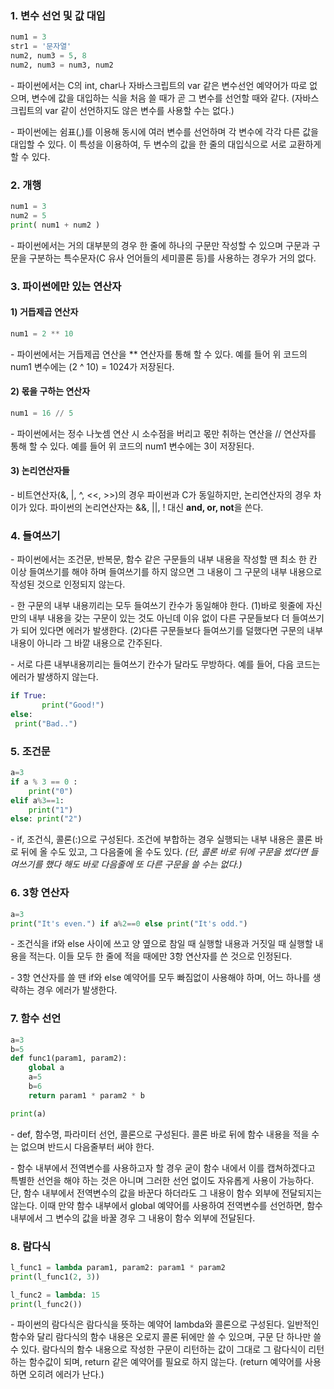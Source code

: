 ### 1. 변수 선언 및 값 대입

```python
num1 = 3
str1 = '문자열'
num2, num3 = 5, 8
num2, num3 = num3, num2
```

\- 파이썬에서는 C의 int, char나 자바스크립트의 var 같은 변수선언 예약어가 따로 없으며, 변수에 값을 대입하는 식을 처음 쓸 때가 곧 그 변수를 선언할 때와 같다. (자바스크립트의 var 같이 선언하지도 않은 변수를 사용할 수는 없다.)

\- 파이썬에는 쉼표(,)를 이용해 동시에 여러 변수를 선언하며 각 변수에 각각 다른 값을 대입할 수 있다. 이 특성을 이용하여, 두 변수의 값을 한 줄의 대입식으로 서로 교환하게 할 수 있다.


### 2. 개행

```python
num1 = 3
num2 = 5
print( num1 + num2 )
```

\- 파이썬에서는 거의 대부분의 경우 한 줄에 하나의 구문만 작성할 수 있으며 구문과 구문을 구분하는 특수문자(C 유사 언어들의 세미콜론 등)를 사용하는 경우가 거의 없다.


### 3. 파이썬에만 있는 연산자

#### 1) 거듭제곱 연산자

```python
num1 = 2 ** 10
```

\- 파이썬에서는 거듭제곱 연산을 ** 연산자를 통해 할 수 있다. 예를 들어 위 코드의 num1 변수에는 \(2 ^ 10\) = 1024가 저장된다.

#### 2) 몫을 구하는 연산자

```python
num1 = 16 // 5
```

\- 파이썬에서는 정수 나눗셈 연산 시 소수점을 버리고 몫만 취하는 연산을 // 연산자를 통해 할 수 있다. 예를 들어 위 코드의 num1 변수에는 3이 저장된다.

#### 3) 논리연산자들

\- 비트연산자(&, \|, ^, \<<, >>)의 경우 파이썬과 C가 동일하지만, 논리연산자의 경우 차이가 있다. 파이썬의 논리연산자는 &&, \|\|, ! 대신 **and, or, not**을 쓴다.


### 4. 들여쓰기

\- 파이썬에서는 조건문, 반복문, 함수 같은 구문들의 내부 내용을 작성할 땐 최소 한 칸 이상 들여쓰기를 해야 하며 들여쓰기를 하지 않으면 그 내용이 그 구문의 내부 내용으로 작성된 것으로 인정되지 않는다.

\- 한 구문의 내부 내용끼리는 모두 들여쓰기 칸수가 동일해야 한다. (1)바로 윗줄에 자신만의 내부 내용을 갖는 구문이 있는 것도 아닌데 이유 없이 다른 구문들보다 더 들여쓰기가 되어 있다면 에러가 발생한다. (2)다른 구문들보다 들여쓰기를 덜했다면 구문의 내부 내용이 아니라 그 바깥 내용으로 간주된다.

\- 서로 다른 내부내용끼리는 들여쓰기 칸수가 달라도 무방하다. 예를 들어, 다음 코드는 에러가 발생하지 않는다.

```python
if True:
       print("Good!")
else:
 print("Bad..")
```

### 5. 조건문

```python
a=3
if a % 3 == 0 : 
    print("0")
elif a%3==1: 
    print("1")
else: print("2")
```

\- if, 조건식, 콜론(:)으로 구성된다. 조건에 부합하는 경우 실행되는 내부 내용은 콜론 바로 뒤에 올 수도 있고, 그 다음줄에 올 수도 있다. _(단, 콜론 바로 뒤에 구문을 썼다면 들여쓰기를 했다 해도 바로 다음줄에 또 다른 구문을 쓸 수는 없다.)_


### 6. 3항 연산자

```python
a=3
print("It's even.") if a%2==0 else print("It's odd.")
```

\- 조건식을 if와 else 사이에 쓰고 양 옆으로 참일 때 실행할 내용과 거짓일 때 실행할 내용을 적는다. 이들 모두 한 줄에 적을 때에만 3항 연산자를 쓴 것으로 인정된다.

\- 3항 연산자를 쓸 땐 if와 else 예약어를 모두 빠짐없이 사용해야 하며, 어느 하나를 생략하는 경우 에러가 발생한다.

### 7. 함수 선언

```python
a=3
b=5
def func1(param1, param2):
    global a
    a=5
    b=6
    return param1 * param2 * b

print(a)
```

\- def, 함수명, 파라미터 선언, 콜론으로 구성된다. 콜론 바로 뒤에 함수 내용을 적을 수는 없으며 반드시 다음줄부터 써야 한다.

\- 함수 내부에서 전역변수를 사용하고자 할 경우 굳이 함수 내에서 이를 캡쳐하겠다고 특별한 선언을 해야 하는 것은 아니며 그러한 선언 없이도 자유롭게 사용이 가능하다. 단, 함수 내부에서 전역변수의 값을 바꾼다 하더라도 그 내용이 함수 외부에 전달되지는 않는다. 이때 만약 함수 내부에서 global 예약어를 사용하여 전역변수를 선언하면, 함수 내부에서 그 변수의 값을 바꿀 경우 그 내용이 함수 외부에 전달된다.



### 8. 람다식

```python
l_func1 = lambda param1, param2: param1 * param2
print(l_func1(2, 3))

l_func2 = lambda: 15
print(l_func2())
```

\- 파이썬의 람다식은 람다식을 뜻하는 예약어 lambda와 콜론으로 구성된다. 일반적인 함수와 달리 람다식의 함수 내용은 오로지 콜론 뒤에만 쓸 수 있으며, 구문 단 하나만 쓸 수 있다. 람다식의 함수 내용으로 작성한 구문이 리턴하는 값이 그대로 그 람다식이 리턴하는 함수값이 되며, return 같은 예약어를 필요로 하지 않는다. (return 예약어를 사용하면 오히려 에러가 난다.)
